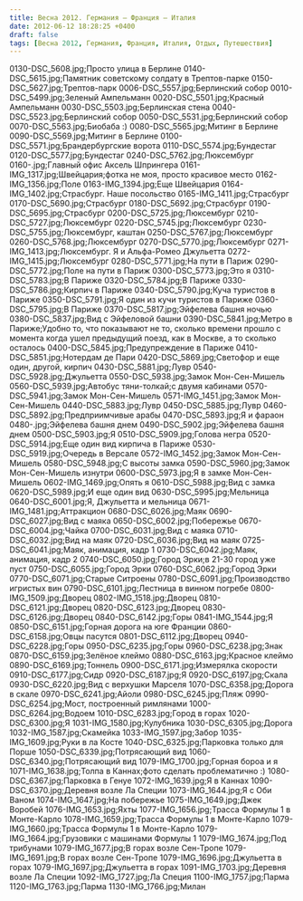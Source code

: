 ```yaml
---
title: Весна 2012. Германия — Франция — Италия
date: 2012-06-12 18:28:25 +0400
draft: false
tags: [Весна 2012, Германия, Франция, Италия, Отдых, Путешествия]
---
```

0130-DSC_5608.jpg;Просто улица в Берлине
0140-DSC_5615.jpg;Памятник советскому солдату в Трептов-парке
0150-DSC_5627.jpg;Трептов-парк
0006-DSC_5557.jpg;Берлинский собор
0010-DSC_5499.jpg;Зеленый Ампельманн
0020-DSC_5501.jpg;Красный Ампельманн
0030-DSC_5503.jpg;Берлинская стена
0040-DSC_5523.jpg;Берлинский собор
0050-DSC_5531.jpg;Берлинский собор
0070-DSC_5563.jpg;Биобаба :)
0080-DSC_5565.jpg;Митинг в Берлине
0090-DSC_5569.jpg;Митинг в Берлине
0100-DSC_5571.jpg;Брандербургские ворота
0110-DSC_5574.jpg;Бундестаг
0120-DSC_5577.jpg;Бундестаг
0240-DSC_5762.jpg;Люксембург
0160-.jpg;Главный офис Аксель Шпрингера
0161-IMG_1317.jpg;Швейцария;фотка не моя, просто красивое место
0162-IMG_1356.jpg;Поле
0163-IMG_1394.jpg;Еще Швейцария
0164-IMG_1402.jpg;Страсбург. Наше посольство
0165-IMG_1411.jpg;Страсбург
0170-DSC_5690.jpg;Страсбург
0180-DSC_5692.jpg;Страсбург
0190-DSC_5695.jpg;Страсбург
0200-DSC_5725.jpg;Люксембург
0210-DSC_5727.jpg;Люксембург
0220-DSC_5745.jpg;Люксембург
0230-DSC_5755.jpg;Люксембург, каштан
0250-DSC_5767.jpg;Люксембург
0260-DSC_5768.jpg;Люксембург
0270-DSC_5770.jpg;Люксембург
0271-IMG_1413.jpg;Люксембург. Я и Альфа-Ромео Джульетта
0272-IMG_1415.jpg;Люксембург
0280-DSC_5771.jpg;На пути в Париж
0290-DSC_5772.jpg;Поле на пути в Париж
0300-DSC_5773.jpg;Это я
0310-DSC_5783.jpg;В Париже
0320-DSC_5784.jpg;В Париже
0330-DSC_5786.jpg;Кирпич в Париже
0340-DSC_5790.jpg;Куча туристов в Париже
0350-DSC_5791.jpg;Я один из кучи туристов в Париже
0360-DSC_5795.jpg;В Париже
0370-DSC_5817.jpg;Эйфелева башня ночью
0380-DSC_5837.jpg;Вид с Эйфеловой башни
0390-DSC_5841.jpg;Метро в Париже;Удобно то, что показывают не то, сколько времени прошло с момента когда ушел предыдущий поезд, как в Москве, а то сколько осталось
0400-DSC_5845.jpg;Предупреждение в Париже
0410-DSC_5851.jpg;Нотердам де Пари
0420-DSC_5869.jpg;Светофор и еще один, другой, кирпич
0430-DSC_5881.jpg;Лувр
0540-DSC_5928.jpg;Джульетта
0550-DSC_5938.jpg;Замок Мон-Сен-Мишель
0560-DSC_5939.jpg;Автобус тяни-толкай;с двумя кабинами
0570-DSC_5941.jpg;Замок Мон-Сен-Мишель
0571-IMG_1451.jpg;Замок Мон-Сен-Мишель
0440-DSC_5883.jpg;Лувр
0450-DSC_5885.jpg;Лувр
0460-DSC_5892.jpg;Предприимчивые арабы
0470-DSC_5893.jpg;Я и фараон
0480-.jpg;Эйфелева башня днем
0490-DSC_5902.jpg;Эйфелева башня днем
0500-DSC_5903.jpg;Я
0510-DSC_5909.jpg;Голова негра
0520-DSC_5914.jpg;Еще один вид кирпича в Париже
0530-DSC_5919.jpg;Очередь в Версале
0572-IMG_1452.jpg;Замок Мон-Сен-Мишель
0580-DSC_5948.jpg;С высоты замка
0590-DSC_5960.jpg;Замок Мон-Сен-Мишель изнутри
0600-DSC_5973.jpg;Я в замке Мон-Сен-Мишель
0602-IMG_1469.jpg;Опять я
0610-DSC_5988.jpg;Вид с замка
0620-DSC_5989.jpg;И еще один вид
0630-DSC_5995.jpg;Мельница
0640-DSC_6001.jpg;Я, Джульетта и мельница
0671-IMG_1481.jpg;Аттракцион
0680-DSC_6026.jpg;Маяк
0690-DSC_6027.jpg;Вид с маяка
0650-DSC_6002.jpg;Побережье
0670-DSC_6004.jpg;Чайка
0700-DSC_6031.jpg;Вид с маяка
0710-DSC_6032.jpg;Вид на маяк
0720-DSC_6036.jpg;Вид на маяк
0725-DSC_6041.jpg;Маяк, анимация, кадр 1
0730-DSC_6042.jpg;Маяк, анимация, кадр 2
0740-DSC_6050.jpg;Город Эрки;в 21-30 город уже пуст
0750-DSC_6055.jpg;Город Эрки
0760-DSC_6062.jpg;Город Эрки
0770-DSC_6071.jpg;Старые Ситроены
0780-DSC_6091.jpg;Производство игристых вин
0790-DSC_6101.jpg;Лестница в винном погребе
0800-IMG_1509.jpg;Дворец
0802-IMG_1518.jpg;Дворец
0810-DSC_6121.jpg;Дворец
0820-DSC_6123.jpg;Дворец
0830-DSC_6126.jpg;Дворец
0840-DSC_6142.jpg;Горы
0841-IMG_1544.jpg;Я
0850-DSC_6151.jpg;Горная дорога на юге Франции
0860-DSC_6158.jpg;Овцы пасутся
0801-DSC_6112.jpg;Дворец
0940-DSC_6228.jpg;Горы
0950-DSC_6235.jpg;Горы
0960-DSC_6238.jpg;Знак
0870-DSC_6159.jpg;Зелёное клеймо
0880-DSC_6163.jpg;Красное клеймо
0890-DSC_6169.jpg;Тоннель
0900-DSC_6171.jpg;Измерялка скорости
0910-DSC_6177.jpg;Сидр
0920-DSC_6187.jpg;Я
0920-DSC_6197.jpg;Скала
0930-DSC_6220.jpg;Вид с верхушки Марселя
1070-DSC_6358.jpg;Дорога в скале
0970-DSC_6241.jpg;Айоли
0980-DSC_6245.jpg;Пляж
0990-DSC_6254.jpg;Мост, построенный римлянами
1000-DSC_6264.jpg;Водоем
1010-DSC_6283.jpg;Город в горах
1020-DSC_6300.jpg;Я
1031-IMG_1580.jpg;Кулубника
1030-DSC_6305.jpg;Дорога
1032-IMG_1587.jpg;Скамейка
1033-IMG_1597.jpg;Забор
1035-IMG_1609.jpg;Руки в ла Косте
1040-DSC_6325.jpg;Парковка только для Порше
1050-DSC_6339.jpg;Потрясающий вид
1060-DSC_6340.jpg;Потрясающий вид
1079-IMG_1700.jpg;Горная бороа и я
1071-IMG_1638.jpg;Толпа в Каннах;фото сделать проблематично :)
1080-DSC_6367.jpg;Парковка в Генуе
1072-IMG_1639.jpg;Я в Каннах
1090-DSC_6370.jpg;Деревня возле Ла Специи
1073-IMG_1644.jpg;Я с Оби Ваном
1074-IMG_1647.jpg;На побережье
1075-IMG_1649.jpg;Джек Воробей
1076-IMG_1653.jpg;Яхты
1077-IMG_1656.jpg;Трасса Формулы 1 в Монте-Карло
1078-IMG_1659.jpg;Трасса Формулы 1 в Монте-Карло
1079-IMG_1660.jpg;Трасса Формулы 1 в Монте-Карло
1079-IMG_1664.jpg;Грузовики с машинами Формулы 1
1079-IMG_1674.jpg;Под трибунами
1079-IMG_1677.jpg;В горах возле Сен-Тропе
1079-IMG_1691.jpg;В горах возле Сен-Тропе
1079-IMG_1696.jpg;Джульетта в горах
1079-IMG_1697.jpg;Джульетта в горах
1091-IMG_1703.jpg;Деревня возле Ла Специи
1092-IMG_1727.jpg;Ла Специя
1100-IMG_1757.jpg;Парма
1120-IMG_1763.jpg;Парма
1130-IMG_1766.jpg;Милан